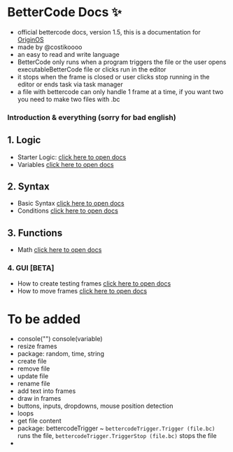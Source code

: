 # **BetterCode Docs** ✨
- official bettercode docs, version 1.5, this is a documentation for [OriginOS](https://github.com/Mistium/Origin-OS)
- made by @costikoooo
- an easy to read and write language
- BetterCode only runs when a program triggers the file or the user opens executableBetterCode file or clicks run in the editor
- it stops when the frame is closed or user clicks stop running in the editor or ends task via task manager
- a file with bettercode can only handle 1 frame at a time, if you want two you need to make two files with .bc

### Introduction & everything (sorry for bad english)

## 1. Logic
- Starter Logic:
[click here to open docs](https://github.com/Mistium/Origin-OS/blob/main/3rd%20Party/3rdPartyLanguages/BC/logic.md)
- Variables
[click here to open docs](https://github.com/Mistium/Origin-OS/blob/main/3rd%20Party/3rdPartyLanguages/BC/variables.md)

## 2. Syntax
- Basic Syntax
[click here to open docs](https://github.com/Mistium/Origin-OS/blob/main/3rd%20Party/3rdPartyLanguages/BC/basicsyntax.md)
- Conditions
[click here to open docs](https://github.com/Mistium/Origin-OS/blob/main/3rd%20Party/3rdPartyLanguages/BC/conditions.md)

## 3. Functions
- Math
[click here to open docs](https://github.com/Mistium/Origin-OS/blob/main/3rd%20Party/3rdPartyLanguages/BC/math.md)

### 4. GUI [BETA]
- How to create testing frames
[click here to open docs](https://github.com/Mistium/Origin-OS/blob/main/3rd%20Party/3rdPartyLanguages/BC/gui.md)
- How to move frames
[click here to open docs](https://github.com/Mistium/Origin-OS/blob/main/3rd%20Party/3rdPartyLanguages/BC/guimove.md)

# To be added
- console("") console(variable)
- resize frames
- package: random, time, string
- create file
- remove file
- update file
- rename file
- add text into frames
- draw in frames
- buttons, inputs, dropdowns, mouse position detection
- loops
- get file content
- package: bettercodeTrigger ~ `bettercodeTrigger.Trigger (file.bc)` runs the file, `bettercodeTrigger.TriggerStop (file.bc)` stops the file
- 

